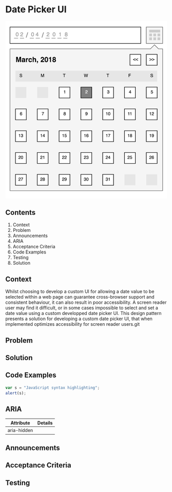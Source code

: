 # Date Picker UI

![date picker ui diagram](https://github.com/paulwwroe/pw167/blob/master/images/diagram.png "Date Picker Ui")

## Contents
1. Context
2. Problem
3. Announcements
4. ARIA 
5. Acceptance Criteria
6. Code Examples
7. Testing
8. Solution


## Context

Whilst choosing to develop a custom UI for allowing a date value to be selected within a web page can guarantee cross-browser support and consistent behaviour, it can also result in poor accessibility. A screen reader user may find it difficult, or in some cases impossible to select and set a date value using a custom developped date picker UI. This design pattern presents a solution for developing a custom date picker UI, that when implemented optimizes accessibility for screen reader users.git


## Problem

## Solution

## Code Examples

```javascript
var s = "JavaScript syntax highlighting";
alert(s);
```

## ARIA

| Attribute		| Details		|
| ------------- |:-------------:|
| aria-hidden	|				|

## Announcements

## Acceptance Criteria

## Testing

